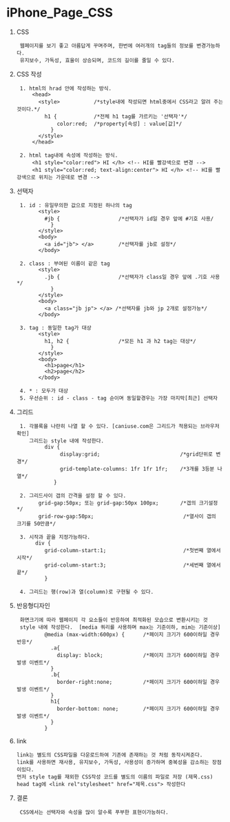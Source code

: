 # iPhone_Page_CSS

1. CSS

        웹페이지를 보기 좋고 아름답게 꾸며주며, 한번에 여러개의 tag들의 정보를 변경가능하다. 
        유지보수, 가독성, 효울이 상승되며, 코드의 길이를 줄일 수 있다.

2. CSS 작성

        1. html의 hrad 안에 작성하는 방식.
            <head>
              <style>           /*style내에 작성되면 html중에서 CSS라고 알려 주는 것이다.*/
                h1 {            /*전체 h1 tag를 가르키는 '선택자'*/
                    color:red;  /*property[속성] : value[값]*/
                  }
              </style>
            </head>
           
        2. html tag내에 속성에 작성하는 방식.
            <h1 style="color:red"> HI </h> <!-- HI를 빨강색으로 변경 -->
            <h1 style="color:red; text-align:center"> HI </h> <!-- HI를 빨강색으로 위치는 가운데로 변경 -->


3. 선택자
      
        1. id : 유일무의한 값으로 지정된 하나의 tag 
              <style>           
                #jb {                   /*선택자가 id일 경우 앞에 #기호 사용/
                  }
              </style>
              <body>
                <a id="jb"> </a>        /*선택자를 jb로 설정*/
              </body>

        2. class : 부여된 이름이 같은 tag 
              <style>           
                .jb {                   /*선택자가 class일 경우 앞에 .기호 사용*/
                  }
              </style>
              <body>
                <a class="jb jp"> </a> /*선택자를 jb와 jp 2개로 설정가능*/
              </body>              
              
        3. tag : 동일한 tag가 대상
              <style>           
                h1, h2 {                /*모든 h1 과 h2 tag는 대상*/
                  }
              </style>
              <body>
                <h1>page</h1>
                <h2>page</h2>
              </body>
              
        4. * : 모두가 대상
        5. 우선순위 : id - class - tag 순이며 동일할경우는 가장 마지막[최근] 선택자


4. 그리드

        1. 각블록을 나란히 나열 할 수 있다. [caniuse.com은 그리드가 적용되는 브라우저확인]
           그리드는 style 내에 작성한다.
                div {
                     display:grid;                          /*grid단위로 변경*/
                     grid-template-columns: 1fr 1fr 1fr;    /*3개를 3등분 나열*/
                   }
         
        2. 그리드사이 갭의 간격을 설정 할 수 있다.
              grid-gap:50px; 또는 grid-gap:50px 100px;       /*갭의 크기설정*/
              grid-row-gap:50px;                             /*열사이 갭의 크기를 50만큼*/
        
        3. 시작과 끝을 지정가능하다.
             div {
                grid-column-start:1;                         /*첫번째 열에서 시작*/
                grid-column-start:3;                         /*세번째 열에서 끝*/
                }
                
        4. 그리드는 행(row)과 열(column)로 구현될 수 있다.
        
        
4. 반응형디자인

        화면크기에 따라 웹페이지 각 요소들이 반응하여 최적화된 모습으로 변환시키는 것        
        style 내에 작성한다.  [media 쿼리를 사용하며 max는 기준이하, mim는 기준이상]
                @media (max-width:600px) {      /*페이지 크기가 600이하일 경우 반응*/
                  .a{                           
                    display: block;             /*페이지 크기가 600이하일 경우 발생 이벤트*/
                  }
                  .b{
                    border-right:none;          /*페이지 크기가 600이하일 경우 발생 이벤트*/
                  }
                  h1{
                    border-bottom: none;        /*페이지 크기가 600이하일 경우 발생 이벤트*/
                  }
                }

5. link 

       link는 별도의 CSS파일을 다운로드하여 기존에 존재하는 것 처럼 동작시켜준다. 
       link를 사용하면 재사용, 유지보수, 가독성, 사용성이 증가하며 중복성을 감소하는 장점이있다.
       먼저 style tag를 재외한 CSS작성 코드를 별도의 이름의 파일로 저장 (제목.css)
       head tag에 <link rel"stylesheet" href="제목.css"> 작성한다


6. 결론
        
        CSS에서는 선택자와 속성을 많이 알수록 푸부한 표현이가능하다.
        
       
       
       
       
       
       
       
       
       
       
       
       
       
       
       
       
       
